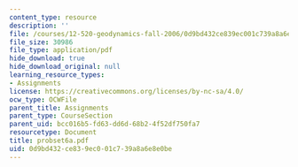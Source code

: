 ```yaml
---
content_type: resource
description: ''
file: /courses/12-520-geodynamics-fall-2006/0d9bd432ce839ec001c739a8a6e8e0be_probset6a.pdf
file_size: 30986
file_type: application/pdf
hide_download: true
hide_download_original: null
learning_resource_types:
- Assignments
license: https://creativecommons.org/licenses/by-nc-sa/4.0/
ocw_type: OCWFile
parent_title: Assignments
parent_type: CourseSection
parent_uid: bcc016b5-fd63-dd6d-68b2-4f52df750fa7
resourcetype: Document
title: probset6a.pdf
uid: 0d9bd432-ce83-9ec0-01c7-39a8a6e8e0be
---
```

